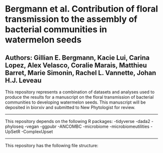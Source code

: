# Bergmann et al. Contribution of floral transmission to the assembly of bacterial communities in watermelon seeds 
## Authors: Gillian E. Bergmann, Kacie Lui, Carina Lopez, Alex Velasco, Coralie Marais, Matthieu Barret, Marie Simonin, Rachel L. Vannette, Johan H.J. Leveau

This repository represents a combination of datasets and analyses used to produce the results for a manuscript on the floral transmission of bacterial communities to developing watermelon seeds. This manuscript will be deposited in biorxiv and submitted to New Phytologist for review. 
_______________________
This repository depends on the following R packages:
-tidyverse
-dada2
-phyloseq
-vegan
-ggpubr
-ANCOMBC
-microbiome
-microbiomeutilities
-UpSetR
-ComplexUpset
_____________________
This repository has the following file structure:
